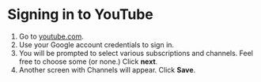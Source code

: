 # Signing in to YouTube

1. Go to [youtube.com](https://www.youtube.com/).
2. Use your Google account credentials to sign in.
3. You will be prompted to select various subscriptions and channels. Feel free to choose some (or none.) Click **next**.
4. Another screen with Channels will appear. Click **Save**.
